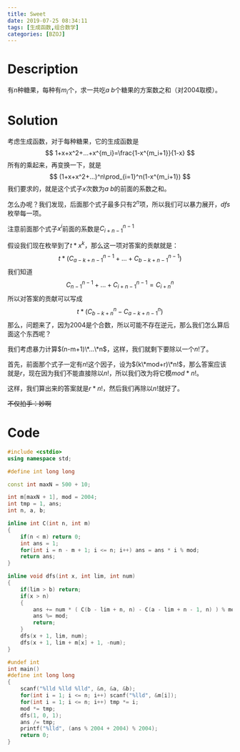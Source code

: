 ```yaml
---
title: Sweet
date: 2019-07-25 08:34:11
tags: [生成函数,组合数学]
categories: [BZOJ]
---
```


# Description

有$n$种糖果，每种有$m_i$个，求一共吃$a~b$个糖果的方案数之和（对2004取模）。

<!--more-->

# Solution

考虑生成函数，对于每种糖果，它的生成函数是
$$
1+x+x^2+...+x^{m_i}=\frac{1-x^{m_i+1}}{1-x}
$$
所有的乘起来，再变换一下，就是
$$
(1+x+x^2+...)^n\prod_{i=1}^n(1-x^{m_i+1})
$$
我们要求的，就是这个式子$x$次数为$a~b$的前面的系数之和。

怎么办呢？我们发现，后面那个式子最多只有$2^n$项，所以我们可以暴力展开，$dfs$枚举每一项。

注意前面那个式子$x^i$前面的系数是$C_{i+n-1}^{n-1}$

假设我们现在枚举到了$t*x^k$，那么这一项对答案的贡献就是：
$$
t*(C_{a-k+n-1}^{n-1}+...+C_{b-k+n-1}^{n-1})
$$
我们知道
$$
C_{n-1}^{n-1}+...+C_{i+n-1}^{n-1}=C_{i+n}^n
$$
所以对答案的贡献可以写成
$$
t*(C_{b-k+n}^n-C_{a-k+n-1}^n)
$$
那么，问题来了，因为2004是个合数，所以可能不存在逆元，那么我们怎么算后面这个东西呢？

我们考虑暴力计算$(n-m+1)\*...\*n$，这样，我们就剩下要除以一个$n!$了。

首先，前面那个式子一定有$n!$这个因子，设为$(k\*mod+r)\*n!$，那么答案应该就是$r$，现在因为我们不能直接除以$n!$，所以我们改为将它模$mod*n!$。

这样，我们算出来的答案就是$r*n!$，然后我们再除以$n!$就好了。

~~不仅拍手：妙啊~~

# Code

```c++
#include <cstdio>
using namespace std;

#define int long long

const int maxN = 500 + 10;

int m[maxN + 1], mod = 2004;
int tmp = 1, ans;
int n, a, b;

inline int C(int n, int m)
{
	if(n < m) return 0;
	int ans = 1;
	for(int i = n - m + 1; i <= n; i++) ans = ans * i % mod;
	return ans;
}

inline void dfs(int x, int lim, int num)
{
	if(lim > b) return;
	if(x > n)
	{
		ans += num * ( C(b - lim + n, n) - C(a - lim + n - 1, n) ) % mod;
		ans %= mod;
		return;
	}
	dfs(x + 1, lim, num);
	dfs(x + 1, lim + m[x] + 1, -num);
} 

#undef int
int main()
#define int long long
{
	scanf("%lld %lld %lld", &n, &a, &b);
	for(int i = 1; i <= n; i++) scanf("%lld", &m[i]);
	for(int i = 1; i <= n; i++) tmp *= i;
	mod *= tmp;
	dfs(1, 0, 1);
	ans /= tmp;
	printf("%lld", (ans % 2004 + 2004) % 2004);
	return 0;
}
```

